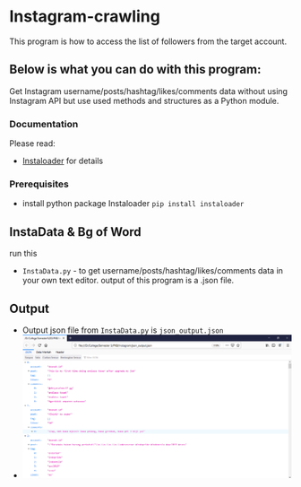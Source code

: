 # Instagram-crawling
This program is how to access the list of followers from the target account.

## Below is what you can do with this program:
Get Instagram username/posts/hashtag/likes/comments data without using Instagram API but use used methods and structures as a Python module. 

### Documentation
Please read: 
* [Instaloader](https://instaloader.github.io/as-module.html) for details

### Prerequisites
* install python package Instaloader ```pip install instaloader``` 


## InstaData & Bg of Word
run this 
* ```InstaData.py``` - to get username/posts/hashtag/likes/comments data
in your own text editor. output of this program is a .json file. 

## Output
* Output json file from ```InstaData.py``` is ```json_output.json```
* ![Output from ```InstaData.py``` ](InstaDataOutput.png) 



